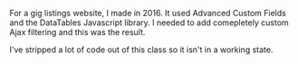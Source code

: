 For a gig listings website, I made in 2016. It used Advanced Custom Fields and the DataTables Javascript library. I needed to add comepletely custom Ajax filtering and this was the result.

I've stripped a lot of code out of this class so it isn't in a working state.